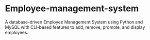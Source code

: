# Employee-management-system
A database-driven Employee Management System using Python and MySQL with CLI-based features to add, remove, promote, and display employees.
